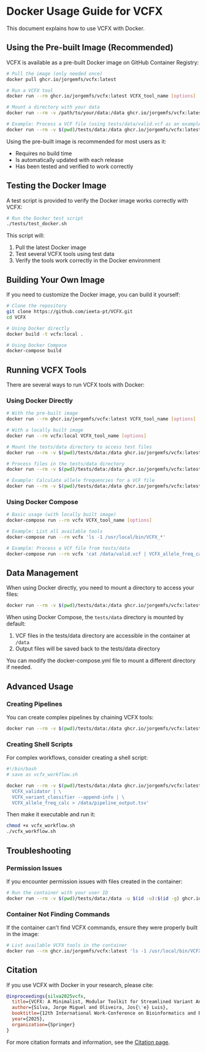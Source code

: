# Docker Usage Guide for VCFX

This document explains how to use VCFX with Docker.

## Using the Pre-built Image (Recommended)

VCFX is available as a pre-built Docker image on GitHub Container Registry:

```bash
# Pull the image (only needed once)
docker pull ghcr.io/jorgemfs/vcfx:latest

# Run a VCFX tool
docker run --rm ghcr.io/jorgemfs/vcfx:latest VCFX_tool_name [options]

# Mount a directory with your data
docker run --rm -v /path/to/your/data:/data ghcr.io/jorgemfs/vcfx:latest VCFX_tool_name [options]

# Example: Process a VCF file (using tests/data/valid.vcf as an example)
docker run --rm -v $(pwd)/tests/data:/data ghcr.io/jorgemfs/vcfx:latest 'cat /data/valid.vcf | VCFX_allele_freq_calc > /data/output.tsv'
```

Using the pre-built image is recommended for most users as it:

- Requires no build time
- Is automatically updated with each release
- Has been tested and verified to work correctly

## Testing the Docker Image

A test script is provided to verify the Docker image works correctly with VCFX:

```bash
# Run the Docker test script
./tests/test_docker.sh
```

This script will:

1. Pull the latest Docker image
2. Test several VCFX tools using test data
3. Verify the tools work correctly in the Docker environment

## Building Your Own Image

If you need to customize the Docker image, you can build it yourself:

```bash
# Clone the repository
git clone https://github.com/ieeta-pt/VCFX.git
cd VCFX

# Using Docker directly
docker build -t vcfx:local .

# Using Docker Compose
docker-compose build
```

## Running VCFX Tools

There are several ways to run VCFX tools with Docker:

### Using Docker Directly

```bash
# With the pre-built image
docker run --rm ghcr.io/jorgemfs/vcfx:latest VCFX_tool_name [options]

# With a locally built image
docker run --rm vcfx:local VCFX_tool_name [options]

# Mount the tests/data directory to access test files
docker run --rm -v $(pwd)/tests/data:/data ghcr.io/jorgemfs/vcfx:latest VCFX_tool_name [options]

# Process files in the tests/data directory
docker run --rm -v $(pwd)/tests/data:/data ghcr.io/jorgemfs/vcfx:latest 'cat /data/valid.vcf | VCFX_validator'

# Example: Calculate allele frequencies for a VCF file
docker run --rm -v $(pwd)/tests/data:/data ghcr.io/jorgemfs/vcfx:latest 'cat /data/valid.vcf | VCFX_allele_freq_calc > /data/output.tsv'
```

### Using Docker Compose

```bash
# Basic usage (with locally built image)
docker-compose run --rm vcfx VCFX_tool_name [options]

# Example: List all available tools
docker-compose run --rm vcfx 'ls -1 /usr/local/bin/VCFX_*'

# Example: Process a VCF file from tests/data
docker-compose run --rm vcfx 'cat /data/valid.vcf | VCFX_allele_freq_calc > /data/output.tsv'
```

## Data Management

When using Docker directly, you need to mount a directory to access your files:

```bash
docker run --rm -v $(pwd)/tests/data:/data ghcr.io/jorgemfs/vcfx:latest VCFX_tool_name [options]
```

When using Docker Compose, the `tests/data` directory is mounted by default:

1. VCF files in the tests/data directory are accessible in the container at `/data`
2. Output files will be saved back to the tests/data directory

You can modify the docker-compose.yml file to mount a different directory if needed.

## Advanced Usage

### Creating Pipelines

You can create complex pipelines by chaining VCFX tools:

```bash
docker run --rm -v $(pwd)/tests/data:/data ghcr.io/jorgemfs/vcfx:latest 'cat /data/classifier_mixed.vcf | VCFX_variant_classifier --append-info | grep "VCF_CLASS=SNP" | VCFX_allele_freq_calc > /data/snp_frequencies.tsv'
```

### Creating Shell Scripts

For complex workflows, consider creating a shell script:

```bash
#!/bin/bash
# save as vcfx_workflow.sh

docker run --rm -v $(pwd)/tests/data:/data ghcr.io/jorgemfs/vcfx:latest 'cat /data/valid.vcf | \
  VCFX_validator | \
  VCFX_variant_classifier --append-info | \
  VCFX_allele_freq_calc > /data/pipeline_output.tsv'
```

Then make it executable and run it:

```bash
chmod +x vcfx_workflow.sh
./vcfx_workflow.sh
```

## Troubleshooting

### Permission Issues

If you encounter permission issues with files created in the container:

```bash
# Run the container with your user ID
docker run --rm -v $(pwd)/tests/data:/data -u $(id -u):$(id -g) ghcr.io/jorgemfs/vcfx:latest VCFX_tool_name [options]
```

### Container Not Finding Commands

If the container can't find VCFX commands, ensure they were properly built in the image:

```bash
# List available VCFX tools in the container
docker run --rm ghcr.io/jorgemfs/vcfx:latest 'ls -1 /usr/local/bin/VCFX_*'
```

## Citation

If you use VCFX with Docker in your research, please cite:

```bibtex
@inproceedings{silva2025vcfx,
  title={VCFX: A Minimalist, Modular Toolkit for Streamlined Variant Analysis},
  author={Silva, Jorge Miguel and Oliveira, Jos{\'e} Luis},
  booktitle={12th International Work-Conference on Bioinformatics and Biomedical Engineering (IWBBIO 2025)},
  year={2025},
  organization={Springer}
}
```

For more citation formats and information, see the [Citation page](citation.md). 